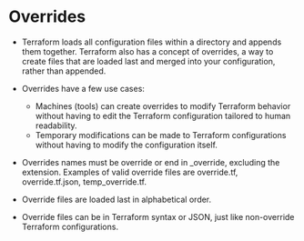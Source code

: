 # Overrides

- Terraform loads all configuration files within a directory and appends them together. Terraform also has a concept of overrides, a way to create files that are loaded last and merged into your configuration, rather than appended.

- Overrides have a few use cases:

	- Machines (tools) can create overrides to modify Terraform behavior without having to edit the Terraform configuration tailored to human readability.
	- Temporary modifications can be made to Terraform configurations without having to modify the configuration itself.

- Overrides names must be override or end in _override, excluding the extension. Examples of valid override files are override.tf, override.tf.json, temp_override.tf.

- Override files are loaded last in alphabetical order.

- Override files can be in Terraform syntax or JSON, just like non-override Terraform configurations.